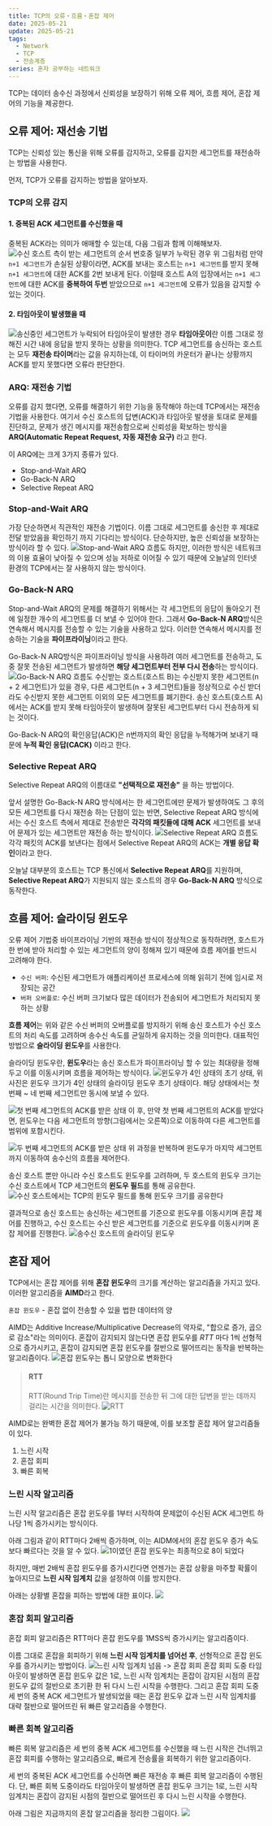 ```yaml
---
title: TCP의 오류・흐름・혼잡 제어
date: 2025-05-21
update: 2025-05-21
tags:
  - Network
  - TCP
  - 전송계층
series: 혼자 공부하는 네트워크
---
```

TCP는 데이터 송수신 과정에서 신뢰성을 보장하기 위해 오류 제어, 흐름 제어, 혼잡 제어의 기능을 제공한다. 
## 오류 제어: 재선송 기법
TCP는 신뢰성 있는 통신을 위해 오류를 감지하고, 오류를 감지한 세그먼트를 재전송하는 방법을 사용한다. 

먼저, TCP가 오류를 감지하는 방법을 알아보자.
### TCP의 오류 감지
#### 1. 중복된 ACK 세그먼트를 수신했을 때
중복된 ACK라는 의미가 애매할 수 있는데, 다음 그림과 함께 이해해보자.
![수신 호스트 측이 받는 세그먼트의 순서 번호중 일부가 누락된 경우](TC_1.png)
위 그림처럼 만약 `n+1 세그먼트`가 손실된 상황이라면, ACK를 보내는 호스트는 `n+1 세그먼트`를 받지 못해 `n+1 세그먼트`에 대한 ACK를 2번 보내게 된다. 이럴때 호스트 A의 입장에서는 `n+1 세그먼트`에 대한 ACK를 **중복하여 두번** 받았으므로 `n+1 세그먼트`에 오류가 있음을 감지할 수 있는 것이다.

#### 2. 타임아웃이 발생했을 때
![송신중인 세그먼트가 누락되어 타임아웃이 발생한 경우](TC_2.png)
**타임아웃이**란 이름 그대로 정해진 시간 내에 응답을 받지 못하는 상황을 의미한다. TCP 세그먼트를 송신하는 호스트는 모두 **재전송 타이머**라는 값을 유지하는데, 이 타이머의 카운터가 끝나는 상황까지 ACK를 받지 못했다면 오류라 판단한다.

### ARQ: 재전송 기법
오류를 감지 했다면, 오류를 해결하기 위한 기능을 동작해야 하는데 TCP에서는 재전송 기법을 사용한다. 여기서 수신 호스트의 답변(ACK)과 타임아웃 발생을 토대로 문제를 진단하고, 문제가 생긴 메시지를 재전송함으로써 신뢰성을 확보하는 방식을 **ARQ(Automatic Repeat Request, 자동 재전송 요구)** 라고 한다.

이 ARQ에는 크게 3가지 종류가 있다.
- Stop-and-Wait ARQ
- Go-Back-N ARQ
- Selective Repeat ARQ

### Stop-and-Wait ARQ
가장 단순하면서 직관적인 재전송 기법이다. 이름 그대로 세그먼트를 송신한 후 제대로 전달 받았음을 확인하기 까지 기다리는 방식이다. 단순하지만, 높은 신뢰성을 보장하는 방식이라 할 수 있다.
![Stop-and-Wait ARQ 흐름도](TC_3.png)
하지만, 이러한 방식은 네트워크의 이용 효율이 낮아질 수 있으며 성능 저하로 이어질 수 있기 때문에 오늘날의 인터넷 환경의 TCP에서는 잘 사용하지 않는 방식이다.

### Go-Back-N ARQ
Stop-and-Wait ARQ의 문제를 해결하기 위해서는 각 세그먼트의 응답이 돌아오기 전에 일정한 개수의 세그먼트를 더 보낼 수 있어야 한다. 그래서 **Go-Back-N ARQ**방식은 연속해서 메시지를 전송할 수 있는 기술을 사용하고 있다. 이러한 연속해서 메시지를 전송하는 기술을 **파이프라이닝**이라고 한다.

Go-Back-N ARQ방식은 파이프라이닝 방식을 사용하려 여러 세그먼트를 전송하고, 도중 잘못 전송된 세그먼트가 발생하면 **해당 세그먼트부터 전부 다시 전송**하는 방식이다. 
![Go-Back-N ARQ 흐름도](TC_4.png)
수신받는 호스트(호스트 B)는 수신받지 못한 세그먼트(n + 2 세그먼트)가 있을 경우, 다른 세그먼트(n + 3 세그먼트)들을 정상적으로 수신 받더라도 수신받지 못한 세그먼트 이외의 모든 세그먼트를 폐기한다. 송신 호스트(호스트 A)에서는 ACK를 받지 못해 타임아웃이 발생하며 잘못된 세그먼트부터 다시 전송하게 되는 것이다.

Go-Back-N ARQ의 확인응답(ACK)은 n번까지의 확인 응답을 누적해가며 보내기 때문에 **누적 확인 응답(CACK)** 이라고 한다.

### Selective Repeat ARQ
Selective Repeat ARQ의 이름대로 **"선택적으로 재전송"** 을 하는 방법이다.

앞서 설명한 Go-Back-N ARQ 방식에서는 한 세그먼트에만 문제가 발생하여도 그 후의 모든 세그먼트를 다시 재전송 하는 단점이 있는 반면, Selective Repeat ARQ 방식에서는 수신 호스트 측에서 제대로 전송받은 **각각의 패킷들에 대해 ACK** 세그먼트를 보내어 문제가 있는 세그먼트만 재전송 하는 방식이다.
![Selective Repeat ARQ 흐름도](TC_5.png)
각각 패킷의 ACK를 보낸다는 점에서 Selective Repeat ARQ의 ACK는 **개별 응답 확인**이라고 한다.

오늘날 대부분의 호스트는 TCP 통신에서 **Selective Repeat ARQ**를 지원하며, **Selective Repeat ARQ**가 지원되지 않는 호스트의 경우 **Go-Back-N ARQ** 방식으로 동작한다.

## 흐름 제어: 슬라이딩 윈도우
오류 제어 기법중 바이프라이닝 기반의 재전송 방식이 정상적으로 동작하려면, 호스트가 한 번에 받아 처리할 수 있는 세그먼트의 양이 정해져 있기 때문에 흐름 제어를 반드시 고려해야 한다. 

- `수신 버퍼`: 수신된 세그먼트가 애플리케이션 프로세스에 의해 읽히기 전에 임시로 저장되는 공간
- `버퍼 오버플로`: 수신 버퍼 크기보다 많은 데이터가 전송되어 세그먼트가 처리되지 못하는 상황

**흐름 제어**는 위와 같은 수신 버퍼의 오버플로를 방지하기 위해 송신 호스트가 수신 호스트의 처리 속도를 고려하며 송수신 속도를 균일하게 유지하는 것을 의미한다. 대표적인 방법으로 **슬라이딩 윈도우**를 사용한다.

슬라이딩 윈도우란, **윈도우**라는 송신 호스트가 파이프라이닝 할 수 있는 최대량을 정해두고 이를 이동시키며 흐름을 제어하는 방식이다.
![윈도우가 4인 상태의 초기 상태,](TC_7.png)
위 사진은 윈도우 크기가 4인 상태의 슬라이딩 윈도우 초기 상태이다. 해당 상태에서는 첫 번째 ~ 네 번째 세그먼트만 동시에 보낼 수 있다.

![첫 번째 세그먼트의 ACK를 받은 상태](TC_8.png)
이 후, 만약 첫 번째 세그먼트의 ACK를 받았다면, 윈도우는 다음 세그먼트의 방향(그림에서는 오른쪽)으로 이동하여 다른 세그먼트를 범위에 포함시킨다.

![두 번째 세그먼트의 ACK를 받은 상태](TC_9.png)
위 과정을 반복하며 윈도우가 마지막 세그먼트까지 이동하여 송수신의 흐름을 제어한다.

송신 호스트 뿐만 아니라 수신 호스트도 윈도우를 고려하며, 두 호스트의 윈도우 크기는 수신 호스트에서 TCP 세그먼트의 **윈도우 필드**를 통해 공유한다.
![수신 호스트에서는 TCP의 윈도우 필드를 통해 윈도우 크기를 공유한다](TC_10.png)

결과적으로 송신 호스트는 송신하는 세그먼트를 기준으로 윈도우를 이동시키며 혼잡 제어를 진행하고, 수신 호스트는 수신 받은 세그먼트를 기준으로 윈도우를 이동시키며 혼잡 제어를 진행한다.
![송수신 호스트의 슬라이딩 윈도우](TC_11.png)

## 혼잡 제어
TCP에서는 혼잡 제어를 위해 **혼잡 윈도우**의 크기를 계산하는 알고리즘을 가지고 있다. 이러한 알고리즘을 **AIMD**라고 한다.

`혼잡 윈도우` - 혼잡 없이 전송할 수 있을 법한 데이터의 양

AIMD는 Additive Increase/Multiplicative Decrease의 약자로, "합으로 증가, 곱으로 감소"라는 의미이다. 혼잡이 감지되지 않는다면 혼잡 윈도우를 *RTT* 마다 1씩 선형적으로 증가시키고, 혼잡이 감지되면 혼잡 윈도우를 절반으로 떨어뜨리는 동작을 반복하는 알고리즘이다.
![혼잡 윈도우는 톱니 모양으로 변화한다](TC_12.png)

> #### RTT
>RTT(Round Trip Time)란 메시지를 전송한 뒤 그에 대한 답변을 받는 데까지 걸리는 시간을 의미한다.
>![RTT](TC_6.png)

AIMD로는 완벽한 혼잡 제어가 불가능 하기 때문에, 이를 보조할 혼잡 제어 알고리즘들이 있다.
1. 느린 시작
2. 혼잡 회피
3. 빠른 회복

### 느린 시작 알고리즘
느린 시작 알고리즘은 혼잡 윈도우를 1부터 시작하여 문제없이 수신된 ACK 세그먼트 하나당 1씩 증가시키는 방식이다.

아래 그림과 같이 RTT마다 2배씩 증가하며, 이는 AIDM에서의 혼잡 윈도우 증가 속도보다 빠르다는 것을 알 수 있다.
![1이였던 혼잡 윈도우는 최종적으로 8이 되었다](TC_13.png)

하지만, 매번 2배씩 혼잡 윈도우를 증가시킨다면 언젠가는 혼잡 상황을 마주할 확률이 높아지므로 **느린 시작 임계치** 값을 설정하여 이를 방지한다. 

아래는 상황별 혼잡을 피하는 방법에 대한 표이다.
![](TC_14.png)
### 혼잡 회피 알고리즘
혼잡 회피 알고리즘은 RTT마다 혼잡 윈도우를 1MSS씩 증가시키는 알고리즘이다. 

이름 그대로 혼잡을 회피하기 위해 **느린 시작 임계치를 넘어선 후**, 선형적으로 혼잡 윈도우를 증가시키는 방법이다. 
![느린 시작 임계치 넘음 -> 혼잡 회피](TC_15.png)
혼잡 회피 도중 타임아웃이 발생하면 혼잡 윈도우 값은 1로, 느린 시작 임계치는 혼잡이 감지된 시점의 혼잡 윈도우 값의 절반으로 초기환 한 뒤 다시 느린 시작을 수행한다. 그리고 혼잡 회피 도중 세 번의 중복 ACK 세그먼트가 발생되었을 때는 혼잡 윈도우 값과 느린 시작 임계치를 대략 절반으로 떨어뜨린 뒤 빠른 알고리즘을 수행한다. 
### 빠른 회복 알고리즘
빠른 회복 알고리즘은 세 번의 중복 ACK 세그먼트를 수신했을 때 느린 시작은 건너뛰고 혼잡 회피를 수행하는 알고리즘으로, 빠르게 전송률을 회복하기 위한 알고리즘이다.

세 번의 중복된 ACK 세그먼트를 수신하면 빠른 재전송 후 빠른 회복 알고리즘이 수행된다. 단, 빠른 회복 도중이라도 타임아웃이 발생하면 혼잡 윈도우 크기는 1로, 느린 시작 임계치는 혼잡이 감지된 시점의 절반으로 떨어뜨린 후 다시 느린 시작을 수행한다.

아래 그림은 지금까지의 혼잡 알고리즘을 정리한 그림이다.
![](TC_16.png)